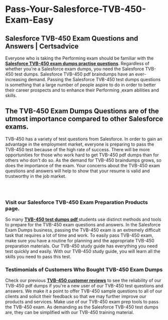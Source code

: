 # Pass-Your-Salesforce-TVB-450-Exam-Easy
<h2><strong>Salesforce TVB-450 Exam Questions and Answers | Certsadvice</strong></h2> <p>Everyone who is taking the Performing exam should be familiar with the <a href="http://www.certsadvice.com/salesforce/tvb-450-practice-questions"><strong>Salesforce TVB-450 exam dumps practise questions</strong></a>. Regardless of whether you&#39;re a Salesforce exam dumps, you need the Salesforce TVB-450 test dumps. Salesforce TVB-450 pdf braindumps have an ever-increasing demand. Passing the Salesforce TVB-450 test dumps questions is something that a large number of people aspire to do in order to better their career prospects and to enhance their Performing ,exam abilities and skills.</p> <h2><strong>The TVB-450 Exam Dumps Questions are of the utmost importance compared to other Salesforce exams.</strong></h2> <p>TVB-450 has a variety of test questions from Salesforce. In order to gain an advantage in the employment market, everyone is preparing to pass the TVB-450 test because of the high rate of success. There will be more opportunities for those who work hard to get TVB-450 pdf dumps than for others who don&#39;t do so. As the demand for TVB-450 braindumps grows, so does the importance of the exam. Your concerns about the TVB-450 exam questions and answers will help to show that your resume is valid and trustworthy in the job market.</p> <p><a href="http://www.certsadvice.com/salesforce/tvb-450-practice-questions" style="display: block; padding: 1em 0; text-align: center; "><img alt="" src="https://1.bp.blogspot.com/-RUOr8Wn-CRk/YUYAxC8kcHI/AAAAAAAAAnw/F7BbdI3tw8QDj5z8iX0vQAioQzKiUxduwCLcBGAsYHQ/s0/unnamed.jpg" /></a></p> <h3><strong>Visit our Salesforce TVB-450 Exam Preparation Products page.</strong></h3> <p>So many <a href="http://www.certsadvice.com/salesforce/tvb-450-practice-questions"><strong>TVB-450 test dumps pdf </strong></a>students use distinct methods and tools to prepare for the TVB-450 exam questions and answers. In the Salesforce Exam Dumps business, passing the TVB-450 exam is an extremely difficult task that requires a lot of time and work. To easily pass TVB-450 exam, make sure you have a routine for planning and the appropriate TVB-450 preparation materials. Our TVB-450 study guide has everything you need test quickly and easily. With our TVB-450 study guide, you will learn all the skills you need to pass this test.</p> <h3><strong>Testimonials of Customers Who Bought TVB-450 Exam Dumps</strong></h3> <p>Check our previous <a href="http://www.certsadvice.com/salesforce/tvb-450-practice-questions"><strong>TVB-450 customer reviews</strong></a> to see the reliability of our TVB-450 pdf dumps if you&#39;re a new user of our TVB-450 test questions and answers. We make it a point to offer TVB-450 sample questions to all of our clients and solicit their feedback so that we may further improve our products and services. Make use of our TVB-450 exam prep tools to pass the TVB-450 exam. As demanding as the Salesforce TVB-450 test dumps are, they can be simplified with our TVB-450 training material.</p>
